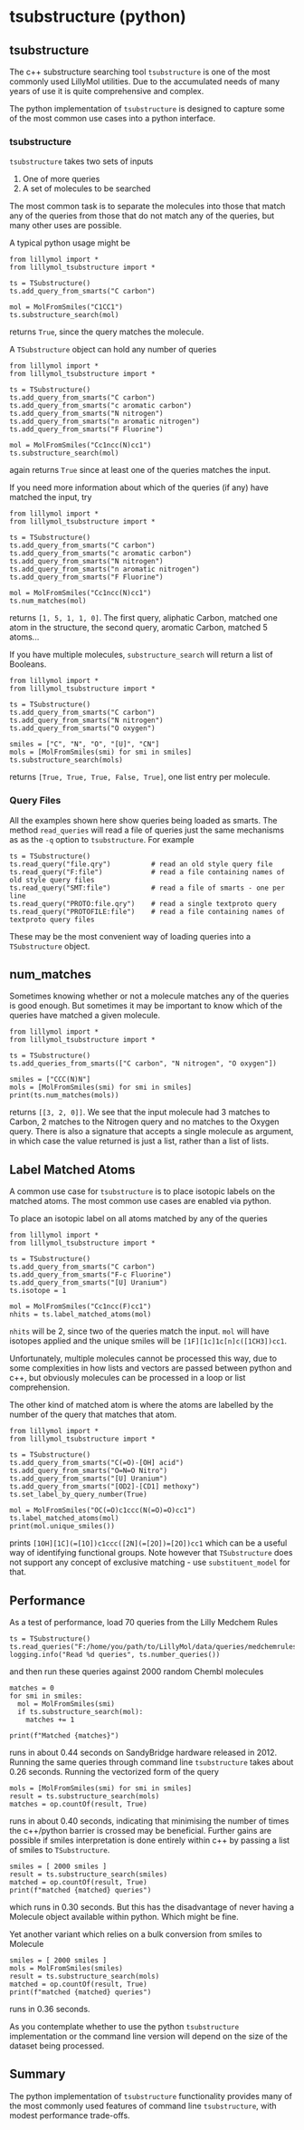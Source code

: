 # tsubstructure (python)

## tsubstructure
The c++ substructure searching tool `tsubstructure` is one of the most commonly
used LillyMol utilities. Due to the accumulated needs of many years of use it
is quite comprehensive and complex.

The python implementation of `tsubstructure` is designed to capture some
of the most common use cases into a python interface.

### tsubstructure
`tsubstructure` takes two sets of inputs

1. One of more queries
2. A set of molecules to be searched

The most common task is to separate the molecules into those that match any
of the queries from those that do not match any of the queries, but many other
uses are possible.

A typical python usage might be
```
from lillymol import *
from lillymol_tsubstructure import *

ts = TSubstructure()
ts.add_query_from_smarts("C carbon")

mol = MolFromSmiles("C1CC1")
ts.substructure_search(mol)
```
returns `True`, since the query matches the molecule.

A `TSubstructure` object can hold any number of queries
```
from lillymol import *
from lillymol_tsubstructure import *

ts = TSubstructure()
ts.add_query_from_smarts("C carbon")
ts.add_query_from_smarts("c aromatic carbon")
ts.add_query_from_smarts("N nitrogen")
ts.add_query_from_smarts("n aromatic nitrogen")
ts.add_query_from_smarts("F Fluorine")

mol = MolFromSmiles("Cc1ncc(N)cc1")
ts.substructure_search(mol)
```
again returns `True` since at least one of the queries matches the input.

If you need more information about which of the queries (if any) have matched
the input, try
```
from lillymol import *
from lillymol_tsubstructure import *

ts = TSubstructure()
ts.add_query_from_smarts("C carbon")
ts.add_query_from_smarts("c aromatic carbon")
ts.add_query_from_smarts("N nitrogen")
ts.add_query_from_smarts("n aromatic nitrogen")
ts.add_query_from_smarts("F Fluorine")

mol = MolFromSmiles("Cc1ncc(N)cc1")
ts.num_matches(mol)
```
returns `[1, 5, 1, 1, 0]`. The first query, aliphatic Carbon, matched one atom in the structure,
the second query, aromatic Carbon, matched 5 atoms...

If you have multiple molecules, `substructure_search` will return a list of Booleans.
```
from lillymol import *
from lillymol_tsubstructure import *

ts = TSubstructure()
ts.add_query_from_smarts("C carbon")
ts.add_query_from_smarts("N nitrogen")
ts.add_query_from_smarts("O oxygen")

smiles = ["C", "N", "O", "[U]", "CN"]
mols = [MolFromSmiles(smi) for smi in smiles]
ts.substructure_search(mols)
```
returns `[True, True, True, False, True]`, one list entry per molecule.

### Query Files
All the examples shown here show queries being loaded as smarts. The method `read_queries`
will read a file of queries just the same mechanisms as as the `-q` option to `tsubstructure`.
For example
```
ts = TSubstructure()
ts.read_query("file.qry")          # read an old style query file
ts.read_query("F:file")            # read a file containing names of old style query files
ts.read_query("SMT:file")          # read a file of smarts - one per line
ts.read_query("PROTO:file.qry")    # read a single textproto query
ts.read_query("PROTOFILE:file")    # read a file containing names of textproto query files
```
These may be the most convenient way of loading queries into a `TSubstructure` object.

## num_matches
Sometimes knowing whether or not a molecule matches any of the queries is good enough.
But sometimes it may be important to know which of the queries have matched a given molecule.
```
from lillymol import *
from lillymol_tsubstructure import *

ts = TSubstructure()
ts.add_queries_from_smarts(["C carbon", "N nitrogen", "O oxygen"])

smiles = ["CCC(N)N"]
mols = [MolFromSmiles(smi) for smi in smiles]
print(ts.num_matches(mols))
```
returns `[[3, 2, 0]]`. We see that the input molecule had 3 matches
to Carbon, 2 matches to the Nitrogen query and no matches to the Oxygen
query. There is also a signature that accepts a single molecule as argument,
in which case the value returned is just a list, rather than a list of lists.

## Label Matched Atoms
A common use case for `tsubstructure` is to place isotopic labels on the matched atoms.
The most common use cases are enabled via python.

To place an isotopic label on all atoms matched by any of the queries
```
from lillymol import *
from lillymol_tsubstructure import *

ts = TSubstructure()
ts.add_query_from_smarts("C carbon")
ts.add_query_from_smarts("F-c Fluorine")
ts.add_query_from_smarts("[U] Uranium")
ts.isotope = 1

mol = MolFromSmiles("Cc1ncc(F)cc1")
nhits = ts.label_matched_atoms(mol)
```
`nhits` will be 2, since two of the queries match the input. `mol` will have
isotopes applied and the unique smiles will be `[1F][1c]1c[n]c([1CH3])cc1`.

Unfortunately, multiple molecules cannot be processed this way, due to some
complexities in how lists and vectors are passed between python and c++, but
obviously molecules can be processed in a loop or list comprehension.

The other kind of matched atom is where the atoms are labelled by the number
of the query that matches that atom.
```
from lillymol import *
from lillymol_tsubstructure import *

ts = TSubstructure()
ts.add_query_from_smarts("C(=O)-[OH] acid")
ts.add_query_from_smarts("O=N=O Nitro")
ts.add_query_from_smarts("[U] Uranium")
ts.add_query_from_smarts("[OD2]-[CD1] methoxy")
ts.set_label_by_query_number(True)

mol = MolFromSmiles("OC(=O)c1ccc(N(=O)=O)cc1")
ts.label_matched_atoms(mol)
print(mol.unique_smiles())
```
prints `[1OH][1C](=[1O])c1ccc([2N](=[2O])=[2O])cc1` which can be a useful
way of identifying functional groups. Note however that `TSubstructure` does
not support any concept of exclusive matching - use `substituent_model` for
that.

## Performance
As a test of performance, load 70 queries from the Lilly Medchem Rules
```
ts = TSubstructure()
ts.read_queries("F:/home/you/path/to/LillyMol/data/queries/medchemrules/reject1")
logging.info("Read %d queries", ts.number_queries())
```
and then run these queries against 2000 random Chembl molecules
```
matches = 0
for smi in smiles:
  mol = MolFromSmiles(smi)
  if ts.substructure_search(mol):
    matches += 1

print(f"Matched {matches}")
```
runs in about 0.44 seconds on SandyBridge hardware released in 2012. Running the same
queries through command line `tsubstructure` takes about 0.26 seconds.
Running the vectorized form of the query
```
mols = [MolFromSmiles(smi) for smi in smiles]
result = ts.substructure_search(mols)
matches = op.countOf(result, True)
```
runs in about 0.40 seconds, indicating that minimising the number of times the c++/python barrier
is crossed may be beneficial. Further gains are possible if smiles interpretation is done
entirely within c++ by passing a list of smiles to `TSubstructure`.
```
smiles = [ 2000 smiles ]
result = ts.substructure_search(smiles)
matched = op.countOf(result, True)
print(f"matched {matched} queries")
```
which runs in 0.30 seconds. But this has the disadvantage of never having a Molecule
object available within python. Which might be fine.

Yet another variant which relies on a bulk conversion from smiles to Molecule
```
smiles = [ 2000 smiles ]
mols = MolFromSmiles(smiles)
result = ts.substructure_search(mols)
matched = op.countOf(result, True)
print(f"matched {matched} queries")
```
runs in 0.36 seconds.

As you contemplate whether to use the python `tsubstructure`
implementation or the command line version will depend on the size of the dataset being
processed.


## Summary
The python implementation of `tsubstructure` functionality provides many of the
most commonly used features of command line `tsubstructure`, with modest
performance trade-offs.

